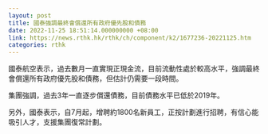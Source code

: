 ```yaml
---
layout: post
title: 國泰強調最終會償還所有政府優先股和債務
date: 2022-11-25 18:51:14.000000000 +08:00
link: https://news.rthk.hk/rthk/ch/component/k2/1677236-20221125.htm
categories: rthk
---
```


國泰航空表示，過去數月一直實現正現金流，目前流動性處於較高水平，強調最終會償還所有政府優先股和債務，但估計仍​​需要一段時間。

集團強調，過去3年一直逐步償還債務，目前債務水平已低於2019年。

另外，國泰表示，自7月起，增聘約1800名新員工，正按計劃進行招聘，有信心能吸引人才，支援集團復常計劃。
